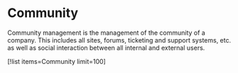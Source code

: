 # Community 

Community management is the management of the community of a company. This includes all sites, forums, ticketing and support systems, etc. as well as social interaction between all internal and external users. 

[!list items=Community limit=100]
